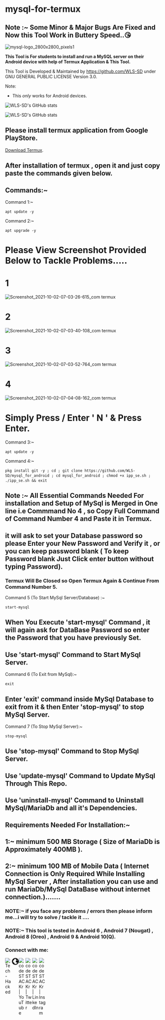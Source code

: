 # mysql-for-termux

## Note :~ Some Minor & Major Bugs Are Fixed and Now this Tool Work in Buttery Speed..😘


![mysql-logo_2800x2800_pixels1](https://user-images.githubusercontent.com/77196153/135602106-cc7d5c6d-e9a4-472e-af75-ff83cf6c9784.png)


**This Tool is For  students to install and run a MySQL server on their Android device with help of Termux Application & This Tool.**  

This Tool is Developed & Maintained by https://github.com/WLS-SD under GNU GENERAL PUBLIC LICENSE Version 3.0.

  
Note:
* This _only_ works for Android devices.

![WLS-SD's GitHub stats](https://github-readme-stats.vercel.app/api?username=WLS-SD&hide=contribs,prs)

![WLS-SD's GitHub stats](https://github-readme-stats.vercel.app/api?username=WLS-SD&count_private=true)


## Please install termux application from Google PlayStore.
[Download Termux](https://play.google.com/store/apps/details?id=com.termux).

## After installation of termux , open it and just copy paste the commands given below.

## Commands:~

Command 1:~
```
apt update -y
```

Command 2:~
```
apt upgrade -y
```


# Please View Screenshot Provided Below to Tackle Problems.....
# 1
![Screenshot_2021-10-02-07-03-26-615_com termux](https://user-images.githubusercontent.com/77196153/135699723-aff5550f-c0d9-442b-8c7d-a9c222f980a6.jpg)
# 2
![Screenshot_2021-10-02-07-03-40-108_com termux](https://user-images.githubusercontent.com/77196153/135699728-132d87dc-abc6-4033-8016-c63f35411020.jpg)
# 3
![Screenshot_2021-10-02-07-03-52-764_com termux](https://user-images.githubusercontent.com/77196153/135699729-0508296c-2c7d-454e-b884-abe5afa78c46.jpg)
# 4
![Screenshot_2021-10-02-07-04-08-162_com termux](https://user-images.githubusercontent.com/77196153/135699730-c1a3c041-4682-48b4-8124-86c1906ddb73.jpg)

# Simply Press / Enter  ' N ' & Press Enter.















Command 3:~
```
apt update -y
```


Command 4:~
```
pkg install git -y ; cd ; git clone https://github.com/WLS-SD/mysql_for_android ; cd mysql_for_android ; chmod +x ipp_se.sh ; ./ipp_se.sh && exit
```

## Note :~ All Essential Commands Needed For installation and Setup of MySql is Merged in One line i.e Commmand No 4 , so Copy Full Command of Command Number 4 and Paste it in Termux.


## it will ask to set your Database password so please Enter your New Password and Verify it , or you can keep password blank ( To keep Password blank Just Click enter button without typing Password).

### Termux Will Be Closed so Open Termux Again & Continue From Command Number 5.


Command 5 (To Start MySql Server/Database) :~
```
start-mysql
```


## When You Execute 'start-mysql' Command , it will again ask for DataBase Password so enter the Password that you have previously Set.
## Use 'start-mysql' Command to Start MySql Server.

Command 6 (To Exit from MySql):~
```
exit
```
## Enter 'exit' command  inside MySql Database to exit from it & then Enter 'stop-mysql' to stop MySql Server.


Command 7 (To Stop MySql Server):~
```
stop-mysql
```









## Use 'stop-mysql' Command to Stop MySql Server.
## Use 'update-mysql' Command to Update MySql Through This Repo.
## Use 'uninstall-mysql' Command to Uninstall MySql/MariaDb and all it's Dependencies.



## Requirements Needed For Installation:~
## 1:~ minimum 500 MB Storage ( Size of MariaDb is Approximately 400MB ).
## 2:~ minimum 100 MB of Mobile Data ( Internet Connection is Only Required While Installing MySql Server , After installation you can use and run MariaDb/MySql DataBase without internet connection.).......

### NOTE:~ if you face any problems / errors then please inform me...i will try to solve / tackle it ....

### NOTE:~ This tool is tested in Android 6 , Android 7 (Nougat) , Android 8 (Oreo) , Android 9 &  Android 10(Q).



### Connect with me:

[<img align="left" alt="Tech-Hacked" width="22px" src="https://cdn.jsdelivr.net/npm/simple-icons@v3/icons/facebook.svg" />][facebook]
[<img align="left" alt="codeSTACKr.com" width="22px" src="https://raw.githubusercontent.com/iconic/open-iconic/master/svg/globe.svg" />][website]
[<img align="left" alt="codeSTACKr | YouTube" width="22px" src="https://cdn.jsdelivr.net/npm/simple-icons@v3/icons/youtube.svg" />][youtube]
[<img align="left" alt="codeSTACKr | Twitter" width="22px" src="https://cdn.jsdelivr.net/npm/simple-icons@v3/icons/twitter.svg" />][twitter]
[<img align="left" alt="codeSTACKr | LinkedIn" width="22px" src="https://cdn.jsdelivr.net/npm/simple-icons@v3/icons/linkedin.svg" />][linkedin]
[<img align="left" alt="codeSTACKr | Instagram" width="22px" src="https://cdn.jsdelivr.net/npm/simple-icons@v3/icons/instagram.svg" />][instagram]

<br />


[facebook]: https://www.facebook.com/TechHackked/
[website]: https://youtube.com/channel/UCTR-KwZpKudLiQKoUOPDPDg
[twitter]: https://youtube.com/channel/UCTR-KwZpKudLiQKoUOPDPDg
[youtube]: https://youtube.com/channel/UCTR-KwZpKudLiQKoUOPDPDg
[instagram]: https://instagram.com/shaswot.prog.dev.nceh.cse.chfi
[linkedin]: https://www.linkedin.com/in/shaswot-dhungana-949221204


